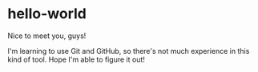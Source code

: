 # hello-world

Nice to meet you, guys!

I'm learning to use Git and GitHub, so there's not much experience in this kind of tool.
Hope I'm able to figure it out!
